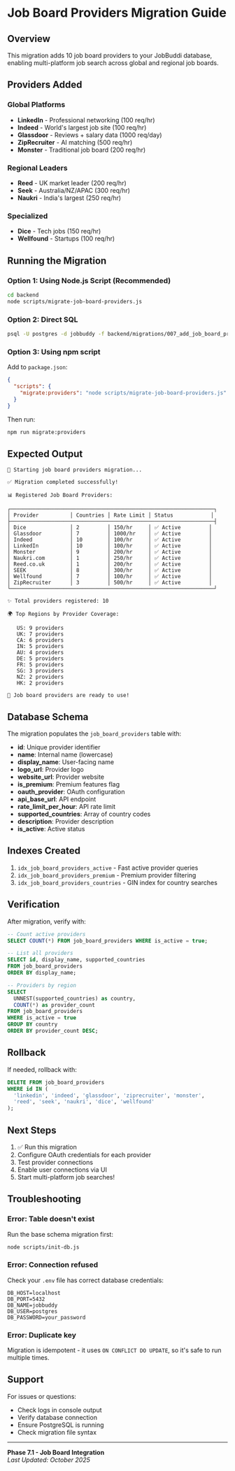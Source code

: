 # Job Board Providers Migration Guide

## Overview
This migration adds 10 job board providers to your JobBuddi database, enabling multi-platform job search across global and regional job boards.

## Providers Added

### Global Platforms
- **LinkedIn** - Professional networking (100 req/hr)
- **Indeed** - World's largest job site (100 req/hr)
- **Glassdoor** - Reviews + salary data (1000 req/day)
- **ZipRecruiter** - AI matching (500 req/hr)
- **Monster** - Traditional job board (200 req/hr)

### Regional Leaders
- **Reed** - UK market leader (200 req/hr)
- **Seek** - Australia/NZ/APAC (300 req/hr)
- **Naukri** - India's largest (250 req/hr)

### Specialized
- **Dice** - Tech jobs (150 req/hr)
- **Wellfound** - Startups (100 req/hr)

## Running the Migration

### Option 1: Using Node.js Script (Recommended)
```bash
cd backend
node scripts/migrate-job-board-providers.js
```

### Option 2: Direct SQL
```bash
psql -U postgres -d jobbuddy -f backend/migrations/007_add_job_board_providers.sql
```

### Option 3: Using npm script
Add to `package.json`:
```json
{
  "scripts": {
    "migrate:providers": "node scripts/migrate-job-board-providers.js"
  }
}
```

Then run:
```bash
npm run migrate:providers
```

## Expected Output

```
🚀 Starting job board providers migration...

✅ Migration completed successfully!

📊 Registered Job Board Providers:

┌─────────────────────────────────────────────────────────────────┐
│ Provider          │ Countries │ Rate Limit │ Status            │
├─────────────────────────────────────────────────────────────────┤
│ Dice              │ 2         │ 150/hr     │ ✅ Active         │
│ Glassdoor         │ 7         │ 1000/hr    │ ✅ Active         │
│ Indeed            │ 10        │ 100/hr     │ ✅ Active         │
│ LinkedIn          │ 10        │ 100/hr     │ ✅ Active         │
│ Monster           │ 9         │ 200/hr     │ ✅ Active         │
│ Naukri.com        │ 1         │ 250/hr     │ ✅ Active         │
│ Reed.co.uk        │ 1         │ 200/hr     │ ✅ Active         │
│ SEEK              │ 8         │ 300/hr     │ ✅ Active         │
│ Wellfound         │ 7         │ 100/hr     │ ✅ Active         │
│ ZipRecruiter      │ 3         │ 500/hr     │ ✅ Active         │
└─────────────────────────────────────────────────────────────────┘

✨ Total providers registered: 10

🌍 Top Regions by Provider Coverage:

   US: 9 providers
   UK: 7 providers
   CA: 6 providers
   IN: 5 providers
   AU: 4 providers
   DE: 5 providers
   FR: 5 providers
   SG: 3 providers
   NZ: 2 providers
   HK: 2 providers

🎉 Job board providers are ready to use!
```

## Database Schema

The migration populates the `job_board_providers` table with:

- **id**: Unique provider identifier
- **name**: Internal name (lowercase)
- **display_name**: User-facing name
- **logo_url**: Provider logo
- **website_url**: Provider website
- **is_premium**: Premium features flag
- **oauth_provider**: OAuth configuration
- **api_base_url**: API endpoint
- **rate_limit_per_hour**: API rate limit
- **supported_countries**: Array of country codes
- **description**: Provider description
- **is_active**: Active status

## Indexes Created

1. `idx_job_board_providers_active` - Fast active provider queries
2. `idx_job_board_providers_premium` - Premium provider filtering
3. `idx_job_board_providers_countries` - GIN index for country searches

## Verification

After migration, verify with:

```sql
-- Count active providers
SELECT COUNT(*) FROM job_board_providers WHERE is_active = true;

-- List all providers
SELECT id, display_name, supported_countries 
FROM job_board_providers 
ORDER BY display_name;

-- Providers by region
SELECT 
  UNNEST(supported_countries) as country,
  COUNT(*) as provider_count
FROM job_board_providers
WHERE is_active = true
GROUP BY country
ORDER BY provider_count DESC;
```

## Rollback

If needed, rollback with:

```sql
DELETE FROM job_board_providers 
WHERE id IN (
  'linkedin', 'indeed', 'glassdoor', 'ziprecruiter', 'monster',
  'reed', 'seek', 'naukri', 'dice', 'wellfound'
);
```

## Next Steps

1. ✅ Run this migration
2. Configure OAuth credentials for each provider
3. Test provider connections
4. Enable user connections via UI
5. Start multi-platform job searches!

## Troubleshooting

### Error: Table doesn't exist
Run the base schema migration first:
```bash
node scripts/init-db.js
```

### Error: Connection refused
Check your `.env` file has correct database credentials:
```
DB_HOST=localhost
DB_PORT=5432
DB_NAME=jobbuddy
DB_USER=postgres
DB_PASSWORD=your_password
```

### Error: Duplicate key
Migration is idempotent - it uses `ON CONFLICT DO UPDATE`, so it's safe to run multiple times.

## Support

For issues or questions:
- Check logs in console output
- Verify database connection
- Ensure PostgreSQL is running
- Check migration file syntax

---

**Phase 7.1 - Job Board Integration**  
*Last Updated: October 2025*
